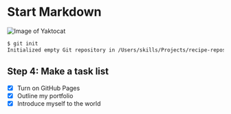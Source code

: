 # Start Markdown

![Image of Yaktocat](https://octodex.github.com/images/yaktocat.png)

```sh
$ git init
Initialized empty Git repository in /Users/skills/Projects/recipe-repository/.git/
```
## Step 4: Make a task list
- [x] Turn on GitHub Pages
- [x] Outline my portfolio
- [x] Introduce myself to the world
